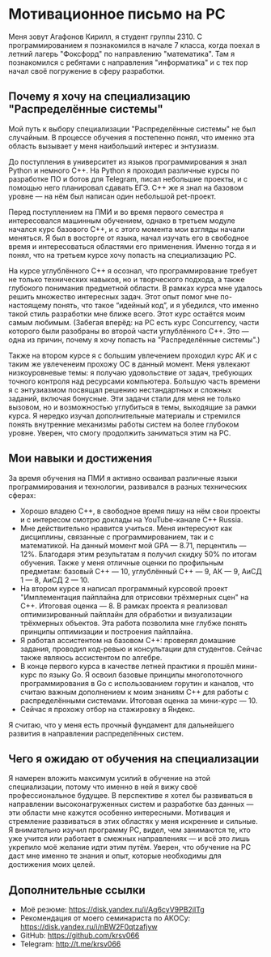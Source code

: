 # Мотивационное письмо на РС

Меня зовут Агафонов Кирилл, я студент группы 2310. С программированием я познакомился в начале 7 класса, когда поехал в летний лагерь "Фоксфорд" по направлению "математика". Там я познакомился с ребятами с направления "информатика" и с тех пор начал своё погружение в сферу разработки.

## Почему я хочу на специализацию "Распределённые системы"

Мой путь к выбору специализации "Распределённые системы" не был случайным. В процессе обучения я постепенно понял, что именно эта область вызывает у меня наибольший интерес и энтузиазм.

До поступления в университет из языков программирования я знал Python и немного C++. На Python я проходил различные курсы по разработке ПО и ботов для Telegram, писал небольшие проекты, и с помощью него планировал сдавать ЕГЭ. C++ же я знал на базовом уровне — на нём был написан один небольшой pet-проект.

Перед поступлением на ПМИ и во время первого семестра я интересовался машинным обучением, однако в третьем модуле начался курс базового C++, и с этого момента мои взгляды начали меняться. Я был в восторге от языка, начал изучать его в свободное время и интересоваться областями его применения. Именно тогда я и понял, что на третьем курсе хочу попасть на специализацию РС.

На курсе углублённого C++ я осознал, что программирование требует не только технических навыков, но и творческого подхода, а также глубокого понимания предметной области. В рамках курса мне удалось решить множество интересных задач. Этот опыт помог мне по-настоящему понять, что такое “идейный код”, и я убедился, что именно такой стиль разработки мне ближе всего. Этот курс остаётся моим самым любимым. (Забегая вперёд: на РС есть курс Concurrency, части которого были разобраны во второй части углублённого C++. Это — одна из причин, почему я хочу попасть на "Распределённые системы".)

Также на втором курсе я с большим увлечением проходил курс АК и с таким же увлеченеим прохожу ОС в данный момент. Меня увлекают низкоуровневые темы: я получаю удовольствие от задач, требующих точного контроля над ресурсами компьютера. Большую часть времени я с энтузиазмом посвящал решению нестандартных и сложных заданий, включая бонусные. Эти задачи стали для меня не только вызовом, но и возможностью углубиться в темы, выходящие за рамки курса. Я нередко изучал дополнительные материалы и стремился понять внутренние механизмы работы систем на более глубоком уровне. Уверен, что смогу продолжить заниматься этим на РС.

## Мои навыки и достижения

За время обучения на ПМИ я активно осваивал различные языки программирования и технологии, развивался в разных технических сферах:

- Хорошо владею C++, в свободное время пишу на нём свои проекты и с интересом смотрю доклады на YouTube-канале C++ Russia.
- Мне действительно нравится учиться. Меня интересуют как дисциплины, связанные с программированием, так и с математикой. На данный момент мой GPA — 8.71, перцентиль — 12%. Благодаря этим результатам я получил скидку 50% по итогам обучения. Также у меня отличные оценки по профильным предметам: базовый C++ — 10, углублённый C++ — 9, АК — 9, АиСД 1 — 8, АиСД 2 — 10.
- На втором курсе я написал программный курсовой проект "Имплементация пайплайна для отрисовки трёхмерных сцен" на C++. Итоговая оценка — 8. В рамках проекта я реализовал оптимизированный пайплайн для обработки и визуализации трёхмерных объектов. Эта работа позволила мне глубже понять принципы оптимизации и построения пайплайна.
- Я работал ассистентом на базовом C++: проверял домашние задания, проводил код-ревью и консультации для студентов. Сейчас также являюсь ассистентом по алгебре.
- В конце первого курса в качестве летней практики я прошёл мини-курс по языку Go. Я освоил базовые принципы многопоточного программирования в Go с использованием горутин и каналов, что считаю важным дополнением к моим знаниям C++ для работы с распределёнными системами. Итоговая оценка за мини-курс — 10.
- Сейчас я прохожу отбор на стажировку в Яндекс. 

Я считаю, что у меня есть прочный фундамент для дальнейшего развития в направлении распределённых систем.

## Чего я ожидаю от обучения на специализации

Я намерен вложить максимум усилий в обучение на этой специализации, потому что именно в ней я вижу своё профессиональное будущее. В перспективе я хотел бы развиваться в направлении высоконагруженных систем и разработке баз данных — эти области мне кажутся особенно интересными. Мотивация и стремление развиваться в этих областях у меня искренние и сильные. Я внимательно изучил программу РС, видел, чем занимаются те, кто уже учится или работает в смежных направлениях — и всё это лишь укрепило моё желание идти этим путём. Уверен, что обучение на РС даст мне именно те знания и опыт, которые необходимы для достижения моих целей.

## Дополнительные ссылки

- Моё резюме: https://disk.yandex.ru/i/Ag6cyV9PB2jITg  
- Рекомендация от моего семинариста по АКОСу: https://disk.yandex.ru/i/nBW2F0qtzafjyw  
- GitHub: https://github.com/krsv066  
- Telegram: http://t.me/krsv066  
